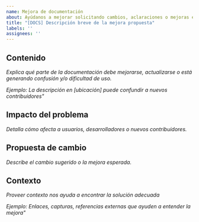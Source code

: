 ```yaml
---
name: Mejora de documentación
about: Ayúdanos a mejorar solicitando cambios, aclaraciones o mejoras en la documentación con este formato
title: "[DOCS] Descripción breve de la mejora propuesta"
labels: ''
assignees: ''
---
```


## Contenido

*Explica qué parte de la documentación debe mejorarse, actualizarse o está generando confusión y/o dificultad de uso.*

*Ejemplo: La descripción en [ubicación] puede confundir a nuevos contribuidores"*

## Impacto del problema

*Detalla cómo afecta a usuarios, desarrolladores o nuevos contribuidores.*

## Propuesta de cambio

*Describe el cambio sugerido o la mejora esperada.*

## Contexto

*Proveer contexto nos ayuda a encontrar la solución adecuada*

*Ejemplo: Enlaces, capturas, referencias externas que ayuden a entender la mejora"*